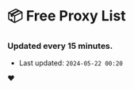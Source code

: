 # :package: Free Proxy List
### Updated every 15 minutes.

- Last updated: `2024-05-22 00:20`

:heart:
